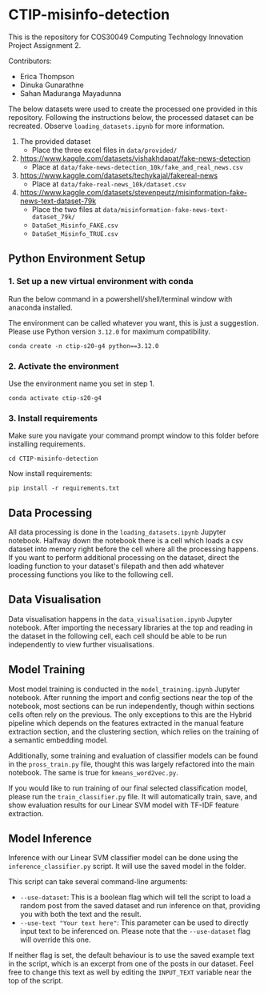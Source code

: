 # CTIP-misinfo-detection

This is the repository for COS30049 Computing Technology Innovation Project Assignment 2.

Contributors:
- Erica Thompson
- Dinuka Gunarathne
- Sahan Maduranga Mayadunna

The below datasets were used to create the processed one provided in this repository. Following the instructions below, the processed dataset can be recreated. Observe `loading_datasets.ipynb` for more information.

1. The provided dataset
    - Place the three excel files in `data/provided/`
2. https://www.kaggle.com/datasets/vishakhdapat/fake-news-detection
    - Place at `data/fake-news-detection_10k/fake_and_real_news.csv`
3. https://www.kaggle.com/datasets/techykajal/fakereal-news
    - Place at `data/fake-real-news_10k/dataset.csv`
4. https://www.kaggle.com/datasets/stevenpeutz/misinformation-fake-news-text-dataset-79k
    - Place the two files at `data/misinformation-fake-news-text-dataset_79k/`
    - `DataSet_Misinfo_FAKE.csv`
    - `DataSet_Misinfo_TRUE.csv`

## Python Environment Setup

### 1. Set up a new virtual environment with conda
Run the below command in a powershell/shell/terminal window with anaconda installed.

The environment can be called whatever you want, this is just a suggestion. Please use Python version `3.12.0` for maximum compatibility.
```
conda create -n ctip-s20-g4 python==3.12.0
```

### 2. Activate the environment
Use the environment name you set in step 1.
```
conda activate ctip-s20-g4
```

### 3. Install requirements
Make sure you navigate your command prompt window to this folder before installing requirements.
```
cd CTIP-misinfo-detection
```
Now install requirements:
```
pip install -r requirements.txt
```

## Data Processing
All data processing is done in the `loading_datasets.ipynb` Jupyter notebook. Halfway down the notebook there is a cell which loads a csv dataset into memory right before the cell where all the processing happens. If you want to perform additional processing on the dataset, direct the loading function to your dataset's filepath and then add whatever processing functions you like to the following cell. 

## Data Visualisation
Data visualisation happens in the `data_visualisation.ipynb` Jupyter notebook. After importing the necessary libraries at the top and reading in the dataset in the following cell, each cell should be able to be run independently to view further visualisations.

## Model Training
Most model training is conducted in the `model_training.ipynb` Jupyter notebook. After running the import and config sections near the top of the notebook, most sections can be run independently, though within sections cells often rely on the previous. The only exceptions to this are the Hybrid pipeline which depends on the features extracted in the manual feature extraction section, and the clustering section, which relies on the training of a semantic embedding model. 

Additionally, some training and evaluation of classifier models can be found in the `pross_train.py` file, thought this was largely refactored into the main notebook. The same is true for `kmeans_word2vec.py`.

If you would like to run training of our final selected classification model, please run the `train_classifier.py` file. It will automatically train, save, and show evaluation results for our Linear SVM model with TF-IDF feature extraction.

## Model Inference
Inference with our Linear SVM classifier model can be done using the `inference_classifier.py` script. It will use the saved model in the folder.

This script can take several command-line arguments:

- `--use-dataset`: This is a boolean flag which will tell the script to load a random post from the saved dataset and run inference on that, providing you with both the text and the result.
- `--use-text "Your text here"`: This parameter can be used to directly input text to be inferenced on. Please note that the `--use-dataset` flag will override this one. 

If neither flag is set, the default behaviour is to use the saved example text in the script, which is an excerpt from one of the posts in our dataset. Feel free to change this text as well by editing the `INPUT_TEXT` variable near the top of the script.